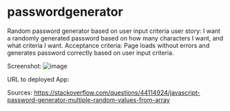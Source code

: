 # passwordgenerator
Random password generator based on user input criteria
user story:
I want a randomly generated password based on how many characters I want, and what criteria I want.
Acceptance criteria:
Page loads without errors and generates password correctly based on user input criteria.


Screenshot: ![image](https://github.com/dannadlerp/passwordgenerator/assets/142226474/6d70f95f-3055-4ff7-8325-1e68ed76131d)


URL to deployed App:

Sources:
https://stackoverflow.com/questions/44114924/javascript-password-generator-multiple-random-values-from-array
